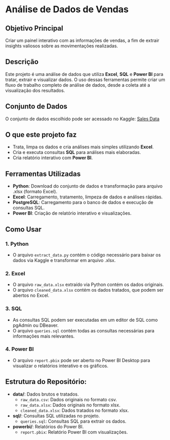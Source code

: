 # Análise de Dados de Vendas

## Objetivo Principal
Criar um painel interativo com as informações de vendas, a fim de extrair insights valiosos sobre as movimentações realizadas.

## Descrição
Este projeto é uma análise de dados que utiliza **Excel**, **SQL** e **Power BI** para tratar, extrair e visualizar dados. O uso dessas ferramentas permite criar um fluxo de trabalho completo de análise de dados, desde a coleta até a visualização dos resultados.

## Conjunto de Dados
O conjunto de dados escolhido pode ser acessado no Kaggle: [Sales Data](https://www.kaggle.com/datasets/jehanzaibbhatti/sales-data?resource=download)

## O que este projeto faz
- Trata, limpa os dados e cria análises mais simples utilizando **Excel**.
- Cria e executa consultas **SQL** para análises mais elaboradas.
- Cria relatório interativo com **Power BI**.

## Ferramentas Utilizadas
- **Python**: Download do conjunto de dados e transformação para arquivo .xlsx (formato Excel).
- **Excel**: Carregamento, tratamento, limpeza de dados e análises rápidas.
- **PostgreSQL**: Carregamento para o banco de dados e execução de consultas SQL.
- **Power BI**: Criação de relatório interativo e visualizações.

## Como Usar
### 1. Python
- O arquivo `extract_data.py` contém o código necessário para baixar os dados via Kaggle e transformar em arquivo .xlsx.

### 2. Excel
- O arquivo `raw_data.xlsx` extraído via Python contém os dados originais.
- O arquivo `cleaned_data.xlsx` contém os dados tratados, que podem ser abertos no Excel.

### 3. SQL
- As consultas SQL podem ser executadas em um editor de SQL como pgAdmin ou DBeaver.
- O arquivo `queries.sql` contém todas as consultas necessárias para informações mais relevantes.

### 4. Power BI
- O arquivo `report.pbix` pode ser aberto no Power BI Desktop para visualizar o relatórios interativo e os gráficos.

## Estrutura do Repositório:
- **data/**: Dados brutos e tratados.
  - `raw_data.csv`: Dados originais no formato csv.
  - `raw_data.xlsx`: Dados originais no formato xlsx.
  - `cleaned_data.xlsx`: Dados tratados no formato xlsx.
- **sql/**: Consultas SQL utilizadas no projeto.
  - `queries.sql`: Consultas SQL para extrair os dados.
- **powerbi/**: Relatórios do Power BI.
  - `report.pbix`: Relatório Power BI com visualizações.
